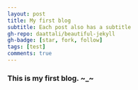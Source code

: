 ```yaml
---
layout: post
title: My first blog
subtitle: Each post also has a subtitle
gh-repo: daattali/beautiful-jekyll
gh-badge: [star, fork, follow]
tags: [test]
comments: true
---
```


### This is my first blog. ~_~